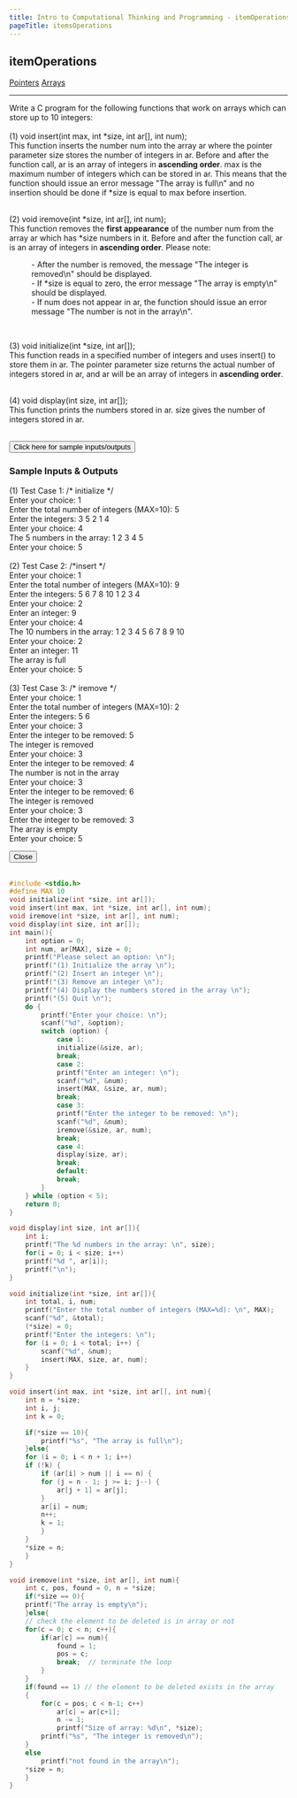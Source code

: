```yaml
---
title: Intro to Computational Thinking and Programming - itemOperations
pageTitle: itemsOperations
---
```


## itemOperations

<span class="tags"><a href="#">Pointers</a></span>
<span class="tags"><a href="#">Arrays</a></span>
<hr>

Write a C program for the following functions that work on arrays which can store up to 10
integers:<br><br>
<span class="functions"><bold>(1) void insert(int max, int *size, int ar[], int num);</bold></span><br>
This function inserts the number <span class="functions">num</span> into the array <span class="functions">ar</span> where the pointer parameter size stores the number of integers in <span class="functions">ar</span>. Before and after the function call, <span class="functions">ar</span> is an array of integers in <strong>ascending order</strong>. <span class="functions">max</span> is the maximum number of integers which can be stored in <span class="functions">ar</span>. This means that the function should issue an error message <span class="functions">"The array is full\n"</span> and no insertion should be done if <span class="functions">*size</span> is equal to <span class="functions">max</span> before insertion.
<br><br>

<span class="functions"><bold>(2) void iremove(int *size, int ar[], int num);</bold></span><br>
This function removes the <strong>first appearance</strong> of the number <span class="functions">num</span> from the array <span class="functions">ar</span> which has <span class="functions">*size</span> numbers in it. Before and after the function call, <span class="functions">ar</span> is an array of integers in <strong>ascending order</strong>. Please note:
<dl>
<dd>- After the number is removed, the message <span class="functions">"The integer is removed\n"</span> should be displayed.</dd>
<dd>- If <span class="functions">*size</span> is equal to zero, the error message <span class="functions">"The array is empty\n"</span> should be displayed.</dd>
<dd>- If <span class="functions">num</span> does not appear in <span class="functions">ar</span>, the function should issue an error message <span class="functions">"The number is not in the array\n"</span>.</dd>
</dl>
<br>

<span class="functions"><bold>(3) void initialize(int *size, int ar[]);</bold></span><br>
This function reads in a specified number of integers and uses <span class="functions">insert()</span> to store them in <span class="functions">ar</span>. The pointer parameter <span class="functions">size</span> returns the actual number of integers stored in <span class="functions">ar</span>, and <span class="functions">ar</span> will be an array of integers in <strong>ascending order</strong>.
<br><br>

<span class="functions"><bold>(4) void display(int size, int ar[]);</bold></span><br>
This function prints the numbers stored in <span class="functions">ar</span>. <span class="functions">size</span> gives the number of integers
stored in <span class="functions">ar</span>.
<br><br>

<button id="openModalBtn">Click here for sample inputs/outputs</button>
<div class="modal-wrapper" id="modal">
	<div class="modal">
		<div class="modal-header">
			<h3>Sample Inputs & Outputs</h3>
		</div>
		<div class="modal-body">
			<p class="functions">
			<bold>(1) Test Case 1: /* initialize */</bold><br>
            Enter your choice: 1<br>
            Enter the total number of integers (MAX=10): 5<br>
            Enter the integers: 3 5 2 1 4<br>
            Enter your choice: 4<br>
            The 5 numbers in the array: 1 2 3 4 5<br>
            Enter your choice: 5<br>
            <br>
            <bold>(2) Test Case 2: /*insert */</bold><br>
            Enter your choice: 1<br>
            Enter the total number of integers (MAX=10): 9<br>
            Enter the integers: 5 6 7 8 10 1 2 3 4<br>
            Enter your choice: 2<br>
            Enter an integer: 9<br>
            Enter your choice: 4<br>
            The 10 numbers in the array: 1 2 3 4 5 6 7 8 9 10<br>
            Enter your choice: 2<br>
            Enter an integer: 11<br>
            The array is full<br>
            Enter your choice: 5<br>
            <br>
            <bold>(3) Test Case 3: /* iremove */</bold><br>
            Enter your choice: 1<br>
            Enter the total number of integers (MAX=10): 2<br>
            Enter the integers: 5 6<br>
            Enter your choice: 3<br>
            Enter the integer to be removed: 5<br>
            The integer is removed<br>
            Enter your choice: 3<br>
            Enter the integer to be removed: 4<br>
            The number is not in the array<br>
            Enter your choice: 3<br>
            Enter the integer to be removed: 6<br>
            The integer is removed<br>
            Enter your choice: 3<br>
            Enter the integer to be removed: 3<br>
            The array is empty<br>
            Enter your choice: 5<br>
			</p>
		</div>
		<div class="modal-footer">
			<button id="closeModalBtn">Close</button>
		</div>
	</div>
</div>
<br>

```c
#include <stdio.h>
#define MAX 10
void initialize(int *size, int ar[]);
void insert(int max, int *size, int ar[], int num);
void iremove(int *size, int ar[], int num);
void display(int size, int ar[]);
int main(){
    int option = 0;
    int num, ar[MAX], size = 0;
    printf("Please select an option: \n");
    printf("(1) Initialize the array \n");
    printf("(2) Insert an integer \n");
    printf("(3) Remove an integer \n");
    printf("(4) Display the numbers stored in the array \n");
    printf("(5) Quit \n");
    do {
        printf("Enter your choice: \n");
        scanf("%d", &option);
        switch (option) {
            case 1:
            initialize(&size, ar);
            break;
            case 2:
            printf("Enter an integer: \n");
            scanf("%d", &num);
            insert(MAX, &size, ar, num);
            break;
            case 3:
            printf("Enter the integer to be removed: \n");
            scanf("%d", &num);
            iremove(&size, ar, num);
            break;
            case 4:
            display(size, ar);
            break;
            default:
            break;
        }
    } while (option < 5);
    return 0;
}

void display(int size, int ar[]){
    int i;
    printf("The %d numbers in the array: \n", size);
    for(i = 0; i < size; i++)
    printf("%d ", ar[i]);
    printf("\n");
}

void initialize(int *size, int ar[]){
    int total, i, num;
    printf("Enter the total number of integers (MAX=%d): \n", MAX);
    scanf("%d", &total);
    (*size) = 0;
    printf("Enter the integers: \n");
    for (i = 0; i < total; i++) {
        scanf("%d", &num);
        insert(MAX, size, ar, num);
    }
}

void insert(int max, int *size, int ar[], int num){
    int n = *size;
    int i, j;
    int k = 0;

    if(*size == 10){
        printf("%s", "The array is full\n");
    }else{
    for (i = 0; i < n + 1; i++)
    if (!k) {
        if (ar[i] > num || i == n) {
        for (j = n - 1; j >= i; j--) {
            ar[j + 1] = ar[j];
        }
        ar[i] = num;
        n++;
        k = 1;
        }
    }
    *size = n;
    }
}

void iremove(int *size, int ar[], int num){
    int c, pos, found = 0, n = *size;
    if(*size == 0){
    printf("The array is empty\n");
    }else{
    // check the element to be deleted is in array or not
    for(c = 0; c < n; c++){
        if(ar[c] == num){
            found = 1;
            pos = c;
            break;  // terminate the loop
        }
    }
    if(found == 1) // the element to be deleted exists in the array
    {
        for(c = pos; c < n-1; c++)
            ar[c] = ar[c+1];
            n -= 1;
            printf("Size of array: %d\n", *size);
        printf("%s", "The integer is removed\n");
    }
    else
        printf("not found in the array\n");
    *size = n;
    }
}
```